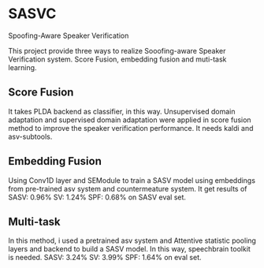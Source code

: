 # SASVC
Spoofing-Aware Speaker Verification

This project provide three ways to realize Sooofing-aware Speaker Verification system. Score Fusion, embedding fusion and muti-task learning.

## Score Fusion
It takes PLDA backend as classifier, in this way. Unsupervised domain adaptation and supervised domain adaptation were applied in score fusion method to improve the speaker verification performance. It needs kaldi and asv-subtools.

## Embedding Fusion
Using Conv1D layer and SEModule to train a SASV model using embeddings from pre-trained asv system and countermeature system. It get results of
SASV: 0.96% SV: 1.24% SPF: 0.68% on SASV eval set.

## Multi-task
In this method, i used a pretrained asv system and Attentive statistic pooling layers and backend to build a SASV model. In this way, speechbrain toolkit is needed.  SASV: 3.24% SV: 3.99% SPF: 1.64% on eval set.

